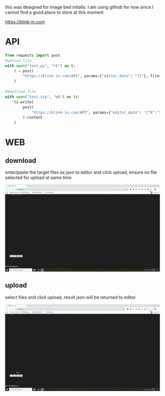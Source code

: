 this was designed for image bed initally. I am using github for now since I cannot find a good place to store at this moment

https://blink-in.com

# API

```python
from requests import post
#upload file
with open("test.py", "rb") as t:
    r = post(
        "https://blink-in.com/API", params={"editor_data": "{}"}, files={"test.py": t}
    )

#download file
with open("test.zip", "wb") as tz:
    tz.write(
        post(
            "https://blink-in.com/API", params={"editor_data": '{"0":"test.py"}'}
        ).content
    )

```

# WEB

## download

enter/paste the target files as json to editor and click upload, ensure no file selected for upload at same time

![](https://github.com/DAF201/blink-in_v0.0.3/blob/master/static_files/image/download.png)

## upload

select files and click upload, result json will be returned to editor

![](https://github.com/DAF201/blink-in_v0.0.3/blob/master/static_files/image/upload.png)
